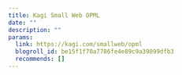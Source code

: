 ```yaml
---
title: Kagi Small Web OPML
date: ""
description: ""
params:
  link: https://kagi.com/smallweb/opml
  blogroll_id: be15f1f70a7786fe4e89c9a39099dfb3
  recommends: []
---
```

